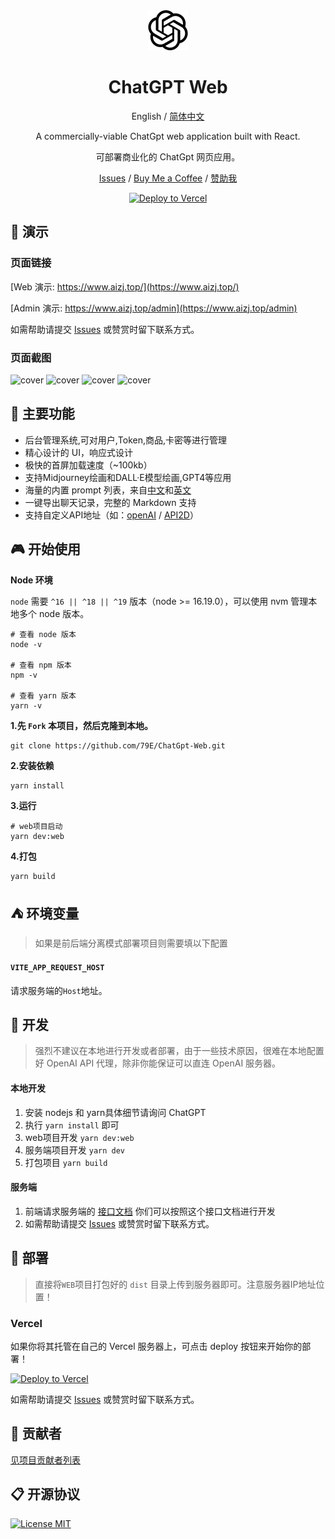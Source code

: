 <div align="center">
<img src="./src/assets/openai.svg" style="width:64px;height:64px;margin:0 32px" alt="icon"/>

<h1 align="center">ChatGPT Web</h1>

English / [简体中文](https://github.com/79E/ChatGpt-Web/blob/master/README-CN.md)

A commercially-viable ChatGpt web application built with React.

可部署商业化的 ChatGpt 网页应用。

[Issues](https://github.com/79E/ChatGPT-Web/issues) / [Buy Me a Coffee](https://www.buymeacoffee.com/beggar) / [赞助我](https://files.catbox.moe/o0znrg.JPG)

[![Deploy to Vercel](https://vercel.com/button)](https://vercel.com/import/project?template=https://github.com/79E/ChatGpt-Web)

</div>

## 🐶 演示
### 页面链接
[Web 演示: https://www.aizj.top/](https://www.aizj.top/)

[Admin 演示: https://www.aizj.top/admin](https://www.aizj.top/admin)

如需帮助请提交 [Issues](https://github.com/79E/ChatGPT-Web/issues) 或赞赏时留下联系方式。

### 页面截图

![cover](https://files.catbox.moe/tp963e.png)
![cover](https://files.catbox.moe/y5avbx.png)
![cover](https://files.catbox.moe/k16jsz.png)
![cover](https://files.catbox.moe/8o5oja.png)

## 🤖 主要功能

- 后台管理系统,可对用户,Token,商品,卡密等进行管理
- 精心设计的 UI，响应式设计
- 极快的首屏加载速度（~100kb）
- 支持Midjourney绘画和DALL·E模型绘画,GPT4等应用
- 海量的内置 prompt 列表，来自[中文](https://github.com/PlexPt/awesome-chatgpt-prompts-zh)和[英文](https://github.com/f/awesome-chatgpt-prompts)
- 一键导出聊天记录，完整的 Markdown 支持
- 支持自定义API地址（如：[openAI](https://api.openai.com) / [API2D](https://api2d.com/r/192767)）

## 🎮 开始使用
**Node 环境**

`node` 需要 `^16 || ^18 || ^19` 版本（node >= 16.19.0），可以使用 nvm 管理本地多个 node 版本。

```
# 查看 node 版本
node -v

# 查看 npm 版本
npm -v

# 查看 yarn 版本
yarn -v

```

**1.先 `Fork` 本项目，然后克隆到本地。**
```
git clone https://github.com/79E/ChatGpt-Web.git
```

**2.安装依赖**
```
yarn install
```

**3.运行**
```
# web项目启动
yarn dev:web
```

**4.打包**
```
yarn build
```

## ⛺️ 环境变量

> 如果是前后端分离模式部署项目则需要填以下配置

#### `VITE_APP_REQUEST_HOST` 

请求服务端的`Host`地址。

## 🚧 开发

> 强烈不建议在本地进行开发或者部署，由于一些技术原因，很难在本地配置好 OpenAI API 代理，除非你能保证可以直连 OpenAI 服务器。

#### 本地开发

1. 安装 nodejs 和 yarn具体细节请询问 ChatGPT
2. 执行 `yarn install` 即可
3. web项目开发 `yarn dev:web`
4. 服务端项目开发 `yarn dev`
5. 打包项目 `yarn build`

#### 服务端

1. 前端请求服务端的 [接口文档](https://console-docs.apipost.cn/preview/38826c52f656ef05/044846bd536b67bb) 你们可以按照这个接口文档进行开发
2. 如需帮助请提交 [Issues](https://github.com/79E/ChatGPT-Web/issues) 或赞赏时留下联系方式。

## 🎯 部署
> 直接将`WEB`项目打包好的 `dist` 目录上传到服务器即可。注意服务器IP地址位置！

### Vercel
如果你将其托管在自己的 Vercel 服务器上，可点击 deploy 按钮来开始你的部署！

[![Deploy to Vercel](https://vercel.com/button)](https://vercel.com/import/project?template=https://github.com/79E/ChatGpt-Web)

如需帮助请提交 [Issues](https://github.com/79E/ChatGPT-Web/issues) 或赞赏时留下联系方式。

## 🧘 贡献者

[见项目贡献者列表](https://github.com/79E/ChatGPT-Web/graphs/contributors)

## 📋 开源协议

[![License MIT](https://img.shields.io/badge/License-MIT-brightgreen.svg)](https://github.com/79E/ChatGpt-Web/blob/master/license)
